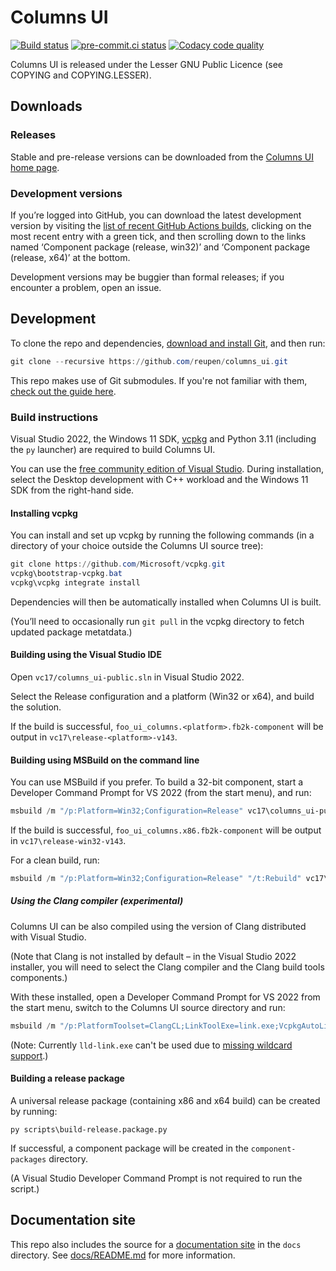 # Columns UI

[![Build status](https://github.com/reupen/columns_ui/actions/workflows/build.yml/badge.svg)](https://github.com/reupen/columns_ui/actions/workflows/build.yml?query=branch%3Amain)
[![pre-commit.ci status](https://results.pre-commit.ci/badge/github/reupen/columns_ui/main.svg)](https://results.pre-commit.ci/latest/github/reupen/columns_ui/main)
[![Codacy code quality](https://app.codacy.com/project/badge/Grade/7a892c27551745ea883810ab7493983d)](https://www.codacy.com/gh/reupen/columns_ui/dashboard)

Columns UI is released under the Lesser GNU Public Licence (see COPYING and
COPYING.LESSER).

## Downloads

### Releases

Stable and pre-release versions can be downloaded from the
[Columns UI home page](http://yuo.be/columns-ui).

### Development versions

If you’re logged into GitHub, you can download the latest development version by
visiting the
[list of recent GitHub Actions builds](https://github.com/reupen/columns_ui/actions/workflows/build.yml?query=branch%3Amain),
clicking on the most recent entry with a green tick, and then scrolling down to
the links named ‘Component package (release, win32)’ and ‘Component package
(release, x64)’ at the bottom.

Development versions may be buggier than formal releases; if you encounter a
problem, open an issue.

## Development

To clone the repo and dependencies,
[download and install Git](https://git-scm.com/downloads), and then run:

```powershell
git clone --recursive https://github.com/reupen/columns_ui.git
```

This repo makes use of Git submodules. If you're not familiar with them,
[check out the guide here](https://git-scm.com/book/en/v2/Git-Tools-Submodules).

### Build instructions

Visual Studio 2022, the Windows 11 SDK,
[vcpkg](https://github.com/Microsoft/vcpkg) and Python 3.11 (including the `py`
launcher) are required to build Columns UI.

You can use the
[free community edition of Visual Studio](https://www.visualstudio.com/downloads/).
During installation, select the Desktop development with C++ workload and the
Windows 11 SDK from the right-hand side.

#### Installing vcpkg

You can install and set up vcpkg by running the following commands (in a
directory of your choice outside the Columns UI source tree):

```powershell
git clone https://github.com/Microsoft/vcpkg.git
vcpkg\bootstrap-vcpkg.bat
vcpkg\vcpkg integrate install
```

Dependencies will then be automatically installed when Columns UI is built.

(You’ll need to occasionally run `git pull` in the vcpkg directory to fetch
updated package metatdata.)

#### Building using the Visual Studio IDE

Open `vc17/columns_ui-public.sln` in Visual Studio 2022.

Select the Release configuration and a platform (Win32 or x64), and build the
solution.

If the build is successful, `foo_ui_columns.<platform>.fb2k-component` will be
output in `vc17\release-<platform>-v143`.

#### Building using MSBuild on the command line

You can use MSBuild if you prefer. To build a 32-bit component, start a
Developer Command Prompt for VS 2022 (from the start menu), and run:

```powershell
msbuild /m "/p:Platform=Win32;Configuration=Release" vc17\columns_ui-public.sln
```

If the build is successful, `foo_ui_columns.x86.fb2k-component` will be output
in `vc17\release-win32-v143`.

For a clean build, run:

```powershell
msbuild /m "/p:Platform=Win32;Configuration=Release" "/t:Rebuild" vc17\columns_ui-public.sln
```

##### Using the Clang compiler (experimental)

Columns UI can be also compiled using the version of Clang distributed with
Visual Studio.

(Note that Clang is not installed by default – in the Visual Studio 2022
installer, you will need to select the Clang compiler and the Clang build tools
components.)

With these installed, open a Developer Command Prompt for VS 2022 from the start
menu, switch to the Columns UI source directory and run:

```powershell
msbuild /m "/p:PlatformToolset=ClangCL;LinkToolExe=link.exe;VcpkgAutoLink=true;Platform=Win32;Configuration=Release" vc17\columns_ui-public.sln
```

(Note: Currently `lld-link.exe` can't be used due to
[missing wildcard support](https://github.com/llvm/llvm-project/issues/38333).)

#### Building a release package

A universal release package (containing x86 and x64 build) can be created by
running:

```
py scripts\build-release.package.py
```

If successful, a component package will be created in the `component-packages`
directory.

(A Visual Studio Developer Command Prompt is not required to run the script.)

## Documentation site

This repo also includes the source for a
[documentation site](https://columns-ui.readthedocs.io) in the `docs` directory.
See [docs/README.md](./docs/README.md) for more information.
